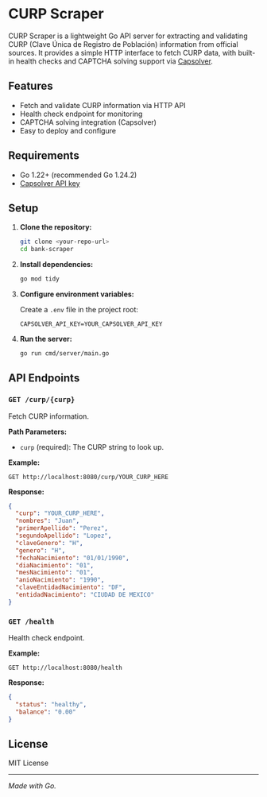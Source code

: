 # CURP Scraper

CURP Scraper is a lightweight Go API server for extracting and validating CURP (Clave Única de Registro de Población) information from official sources. It provides a simple HTTP interface to fetch CURP data, with built-in health checks and CAPTCHA solving support via [Capsolver](https://capsolver.com/).

## Features

- Fetch and validate CURP information via HTTP API
- Health check endpoint for monitoring
- CAPTCHA solving integration (Capsolver)
- Easy to deploy and configure

## Requirements

- Go 1.22+ (recommended Go 1.24.2)
- [Capsolver API key](https://dashboard.capsolver.com/)

## Setup

1. **Clone the repository:**

   ```sh
   git clone <your-repo-url>
   cd bank-scraper
   ```

2. **Install dependencies:**

   ```sh
   go mod tidy
   ```

3. **Configure environment variables:**

   Create a `.env` file in the project root:

   ```
   CAPSOLVER_API_KEY=YOUR_CAPSOLVER_API_KEY
   ```

4. **Run the server:**
   ```sh
   go run cmd/server/main.go
   ```

## API Endpoints

### `GET /curp/{curp}`

Fetch CURP information.

**Path Parameters:**

- `curp` (required): The CURP string to look up.

**Example:**

```
GET http://localhost:8080/curp/YOUR_CURP_HERE
```

**Response:**

```json
{
  "curp": "YOUR_CURP_HERE",
  "nombres": "Juan",
  "primerApellido": "Perez",
  "segundoApellido": "Lopez",
  "claveGenero": "H",
  "genero": "H",
  "fechaNacimiento": "01/01/1990",
  "diaNacimiento": "01",
  "mesNacimiento": "01",
  "anioNacimiento": "1990",
  "claveEntidadNacimiento": "DF",
  "entidadNacimiento": "CIUDAD DE MEXICO"
}
```

### `GET /health`

Health check endpoint.

**Example:**

```
GET http://localhost:8080/health
```

**Response:**

```json
{
  "status": "healthy",
  "balance": "0.00"
}
```

## License

MIT License

---

_Made with Go._
